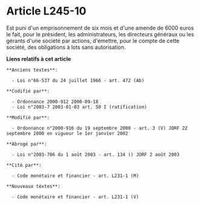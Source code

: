 # Article L245-10

Est puni d'un emprisonnement de six mois et d'une amende de 6000 euros le fait, pour le président, les administrateurs, les
directeurs généraux ou les gérants d'une société par actions, d'émettre, pour le compte de cette société, des obligations à
lots sans autorisation.

**Liens relatifs à cet article**

	**Anciens textes**:

	  - Loi n°66-537 du 24 juillet 1966 - art. 472 (Ab)

	**Codifié par**:

	  - Ordonnance 2000-912 2000-09-18
	  - Loi n°2003-7 2003-01-03 art. 50 I (ratification)

	**Modifié par**:

	  - Ordonnance n°2000-916 du 19 septembre 2000 - art. 3 (V) JORF 22 septembre 2000 en vigueur le 1er janvier 2002

	**Abrogé par**:

	  - Loi n°2003-706 du 1 août 2003 - art. 134 () JORF 2 août 2003

	**Cité par**:

	  - Code monétaire et financier - art. L231-1 (M)

	**Nouveaux textes**:

	  - Code monétaire et financier - art. L231-1 (V)
